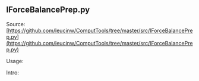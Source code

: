 ## lForceBalancePrep.py

Source: [https://github.com/leucinw/ComputTools/tree/master/src/lForceBalancePrep.py](https://github.com/leucinw/ComputTools/tree/master/src/lForceBalancePrep.py)

Usage:

Intro:


